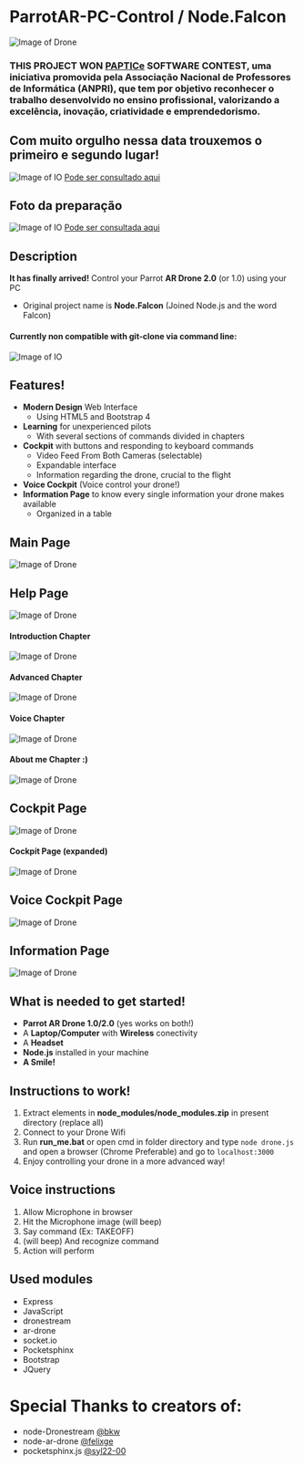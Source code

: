 # ParrotAR-PC-Control / Node.Falcon
![Image of Drone](https://github.com/FrancesinhaMan/ParrotAR-PC-Control/blob/master/public/image2.png)

### THIS PROJECT WON [PAPTICe](http://www.anpri.pt/pap/) SOFTWARE CONTEST, uma iniciativa promovida pela Associação Nacional de Professores de Informática (ANPRI), que tem por objetivo reconhecer o trabalho desenvolvido no ensino profissional, valorizando a excelência, inovação, criatividade e emprendedorismo.

## Com muito orgulho nessa data trouxemos o primeiro e segundo lugar!
![Image of IO](https://github.com/FrancesinhaMan/ParrotAR-PC-Control/blob/master/contest-2.PNG)
[Pode ser consultado aqui](http://www.anpri.pt/pap/index.php/premiados-edicao-2019/)

## Foto da preparação
![Image of IO](https://github.com/FrancesinhaMan/ParrotAR-PC-Control/blob/master/contest-1.jpg)
[Pode ser consultada aqui](http://www.anpri.pt/pap/index.php/fotografias/)

## Description
**It has finally arrived!**
Control your Parrot **AR Drone 2.0** (or 1.0) using your PC

* Original project name is **Node.Falcon** (Joined Node.js and the word Falcon)

#### Currently non compatible with git-clone via command line: 
![Image of IO](https://travis-ci.org/FrancesinhaMan/ParrotAR-PC-Control.svg?branch=master)

## Features!
* **Modern Design** Web Interface
  * Using HTML5 and Bootstrap 4
* **Learning** for unexperienced pilots
  * With several sections of commands divided in chapters
* **Cockpit** with buttons and responding to keyboard commands
  * Video Feed From Both Cameras (selectable)
  * Expandable interface
  * Information regarding the drone, crucial to the flight
* **Voice Cockpit** (Voice control your drone!)
* **Information Page** to know every single information your drone makes available
  * Organized in a table

## Main Page 
![Image of Drone](https://github.com/FrancesinhaMan/ParrotAR-PC-Control/blob/master/public/image6.PNG)
## Help Page
![Image of Drone](https://github.com/FrancesinhaMan/ParrotAR-PC-Control/blob/master/public/image8.PNG)
#### Introduction Chapter
![Image of Drone](https://github.com/FrancesinhaMan/ParrotAR-PC-Control/blob/master/public/image9.PNG)
#### Advanced Chapter
![Image of Drone](https://github.com/FrancesinhaMan/ParrotAR-PC-Control/blob/master/public/image10.PNG)
#### Voice Chapter
![Image of Drone](https://github.com/FrancesinhaMan/ParrotAR-PC-Control/blob/master/public/image11.PNG)
#### About me Chapter :)
![Image of Drone](https://github.com/FrancesinhaMan/ParrotAR-PC-Control/blob/master/public/image12.PNG)

## Cockpit Page
![Image of Drone](https://github.com/FrancesinhaMan/ParrotAR-PC-Control/blob/master/public/image15.PNG)
#### Cockpit Page (expanded)
![Image of Drone](https://github.com/FrancesinhaMan/ParrotAR-PC-Control/blob/master/public/image16.PNG)

## Voice Cockpit Page
![Image of Drone](https://github.com/FrancesinhaMan/ParrotAR-PC-Control/blob/master/public/image17.PNG)

## Information Page
![Image of Drone](https://github.com/FrancesinhaMan/ParrotAR-PC-Control/blob/master/public/image20.PNG)


## What is needed to get started!
* **Parrot AR Drone 1.0/2.0** (yes works on both!)
* A **Laptop/Computer** with **Wireless** conectivity
* A **Headset**
* **Node.js** installed in your machine
* **A Smile!**

## Instructions to work!
1. Extract elements in **node_modules/node_modules.zip** in present directory (replace all)
2. Connect to your Drone Wifi
3. Run **run_me.bat** or open cmd in folder directory and type `node drone.js` and open a browser (Chrome Preferable) and go to `localhost:3000`
4. Enjoy controlling your drone in a more advanced way!

## Voice instructions
1. Allow Microphone in browser
2. Hit the Microphone image (will beep)
3. Say command (Ex: TAKEOFF)
4. (will beep) And recognize command
5. Action will perform

## Used modules
* Express
* JavaScript
* dronestream
* ar-drone
* socket.io
* Pocketsphinx
* Bootstrap
* JQuery

# Special Thanks to creators of:
* node-Dronestream [@bkw](https://github.com/bkw)
* node-ar-drone [@felixge](https://github.com/felixge)
* pocketsphinx.js [@syl22-00](https://github.com/syl22-00)
